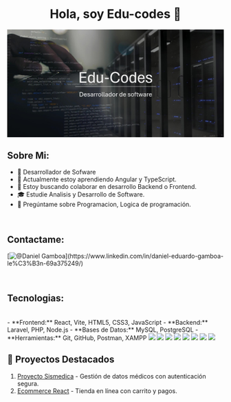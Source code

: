 <!-- ## Hola, soy Edu-codes 👋 -->

<h1 align="center">Hola, soy Edu-codes 👋</h1>

<img src="assets\banner.png" align="center" alt="Banner img" style="width:100%, height:80%" >
<!--
**Edu-codes/Edu-codes** is a ✨ _special_ ✨ repository because its `README.md` (this file) appears on your GitHub profile.
-->


## Sobre Mi:

- 🔭 Desarrollador de Sofware
- 🌱 Actualmente estoy aprendiendo Angular y TypeScript.
- 👯 Estoy buscando colaborar en desarrollo Backend o Frontend.
- 🎓 Estudie Analisis y Desarrollo de Software.
- 💬 Pregúntame sobre Programacion, Logica de programación.


<br>


## Contactame:

[![@Daniel Gamboa](https://img.icons8.com/fluency/48/000000/linkedin.png "https://www.linkedin.com/in/daniel-eduardo-gamboa-le%C3%B3n-69a375249/")](https://www.linkedin.com/in/daniel-eduardo-gamboa-le%C3%B3n-69a375249/)


<br>


## Tecnologias:

<br>
- **Frontend:** React, Vite, HTML5, CSS3, JavaScript
- **Backend:** Laravel, PHP, Node.js
- **Bases de Datos:** MySQL, PostgreSQL
- **Herramientas:** Git, GitHub, Postman, XAMPP

<img src="https://img.icons8.com/color/48/000000/html-5--v1.png"/> 
<img src="https://img.icons8.com/color/48/000000/css3.png"/>  
<img src="https://img.icons8.com/color/48/000000/javascript--v1.png"/> 
<img src="https://img.icons8.com/office/48/000000/react.png"/> 
<img src="https://img.icons8.com/officel/48/000000/php-logo.png"/> 
<img src="https://img.icons8.com/fluency/48/000000/laravel.png"/>
<img src="https://img.icons8.com/color/48/000000/mysql-logo.png"/>
<img src="https://img.icons8.com/color/48/000000/npm.png"/>

<br>

## 🌟 Proyectos Destacados

1. [Proyecto Sismedica](https://github.com/DanielEduardoXx/Sismedica) - Gestión de datos médicos con autenticación segura.
2. [Ecommerce React](https://github.com/DanielEduardoXx/Ecommerce) - Tienda en línea con carrito y pagos.


